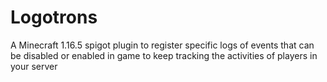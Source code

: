 # Logotrons
A Minecraft 1.16.5 spigot plugin to register specific logs of events that can be disabled or enabled in game to keep tracking the activities of players in your server
